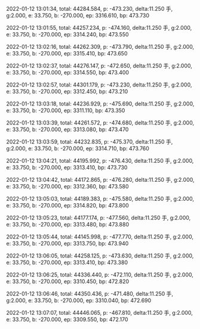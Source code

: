 2022-01-12 13:01:34, total: 44284.584, p: -473.230, delta:11.250 手, g:2.000, e: 33.750, b: -270.000, ep: 3316.610, bp: 473.730

2022-01-12 13:01:55, total: 44257.234, p: -474.160, delta:11.250 手, g:2.000, e: 33.750, b: -270.000, ep: 3314.240, bp: 473.550

2022-01-12 13:02:16, total: 44262.309, p: -473.790, delta:11.250 手, g:2.000, e: 33.750, b: -270.000, ep: 3315.410, bp: 473.650

2022-01-12 13:02:37, total: 44276.147, p: -472.650, delta:11.250 手, g:2.000, e: 33.750, b: -270.000, ep: 3314.550, bp: 473.400

2022-01-12 13:02:57, total: 44301.179, p: -473.230, delta:11.250 手, g:2.000, e: 33.750, b: -270.000, ep: 3312.450, bp: 473.210

2022-01-12 13:03:18, total: 44236.929, p: -475.690, delta:11.250 手, g:2.000, e: 33.750, b: -270.000, ep: 3311.110, bp: 473.350

2022-01-12 13:03:39, total: 44261.572, p: -474.680, delta:11.250 手, g:2.000, e: 33.750, b: -270.000, ep: 3313.080, bp: 473.470

2022-01-12 13:03:59, total: 44232.835, p: -475.370, delta:11.250 手, g:2.000, e: 33.750, b: -270.000, ep: 3314.710, bp: 473.760

2022-01-12 13:04:21, total: 44195.992, p: -476.430, delta:11.250 手, g:2.000, e: 33.750, b: -270.000, ep: 3313.410, bp: 473.730

2022-01-12 13:04:42, total: 44172.865, p: -476.280, delta:11.250 手, g:2.000, e: 33.750, b: -270.000, ep: 3312.360, bp: 473.580

2022-01-12 13:05:03, total: 44189.383, p: -475.580, delta:11.250 手, g:2.000, e: 33.750, b: -270.000, ep: 3314.820, bp: 473.800

2022-01-12 13:05:23, total: 44177.174, p: -477.560, delta:11.250 手, g:2.000, e: 33.750, b: -270.000, ep: 3313.480, bp: 473.880

2022-01-12 13:05:44, total: 44145.998, p: -477.770, delta:11.250 手, g:2.000, e: 33.750, b: -270.000, ep: 3313.750, bp: 473.940

2022-01-12 13:06:05, total: 44258.125, p: -473.630, delta:11.250 手, g:2.000, e: 33.750, b: -270.000, ep: 3313.410, bp: 473.380

2022-01-12 13:06:25, total: 44336.440, p: -472.110, delta:11.250 手, g:2.000, e: 33.750, b: -270.000, ep: 3310.450, bp: 472.820

2022-01-12 13:06:46, total: 44350.436, p: -471.480, delta:11.250 手, g:2.000, e: 33.750, b: -270.000, ep: 3310.040, bp: 472.690

2022-01-12 13:07:07, total: 44446.065, p: -467.810, delta:11.250 手, g:2.000, e: 33.750, b: -270.000, ep: 3309.550, bp: 472.170